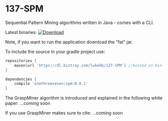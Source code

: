 # 137-SPM
Sequential Pattern Mining algorithms written in Java - comes with a CLI.

Latest binaries: [ ![Download](https://api.bintray.com/packages/lukehb/137-SPM/137-SPM/images/download.svg) ](https://bintray.com/lukehb/137-SPM/137-SPM/_latestVersion)

Note, if you want to run the application download the "fat" jar.

To include the source in your gradle project use:

```groovy
repositories {
    maven{url 'https://dl.bintray.com/lukehb/137-SPM'} //hosted on bintray
}

dependencies {
    compile 'onethreeseven:spm:0.0.1'
}
```

The GraspMiner algorithm is introduced and explained in the following white paper: ...coming soon 

If you use GraspMiner makes sure to cite: ...coming soon
